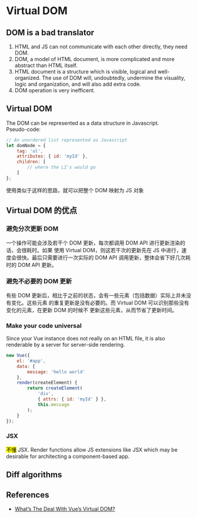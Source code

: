 # Virtual DOM

## DOM is a bad translator
1. HTML and JS can not communicate with each other directly, they need DOM.
2. DOM, a model of HTML document, is more complicated and more abstract than
HTML itself.
3. HTML document is a structure which is visible, logical and well-organized.
The use of DOM will, undoubtedly, undermine the visuality, logic and
organization, and will also add extra code.
4. DOM operation is very inefficent.


## Virtual DOM
The DOM can be represented as a data structure in Javascript.  
Pseudo-code:
```js
// An unordered list represented as Javascript
let domNode = {
    tag: 'ul',
    attributes: { id: 'myId' },
    children: [
        // where the LI's would go
    ]
};
```
使用类似于这样的思路，就可以把整个 DOM 映射为 JS 对象


## Virtual DOM 的优点
### 避免分次更新 DOM
一个操作可能会涉及若干个 DOM 更新，每次都调用 DOM API 进行更新渲染的话，会很耗时。如果
使用 Virtual DOM，则这若干次的更新先在 JS 中进行，速度会很快。最后只需要进行一次实际的
 DOM API 调用更新，整体会省下好几次耗时的 DOM API 更新。

### 避免不必要的 DOM 更新
有些 DOM 更新后，相比于之前的状态，会有一些元素（包括数据）实际上并未没有变化。这些元素
的重复更新是没有必要的。而 Virtual DOM 可以识别那些没有变化的元素，在更新 DOM 的时候不
更新这些元素，从而节省了更新时间。

### Make your code universal
Since your Vue instance does not really on an HTML file, it is also renderable
by a server for server-side rendering.
```js
new Vue({
    el: '#app',
    data: {
        message: 'hello world'
    },
    render(createElement) {
        return createElement(
            'div',
            { attrs: { id: 'myId' } },
            this.message
        );
    }
});
```

### JSX  
<mark>不懂</mark>
JSX. Render functions allow JS extensions like JSX which may be desirable for
architecting a component-based app.


## Diff algorithms



## References
* [What’s The Deal With Vue’s Virtual DOM?](https://medium.com/js-dojo/whats-the-deal-with-vue-s-virtual-dom-3ed4fc0dbb20)
